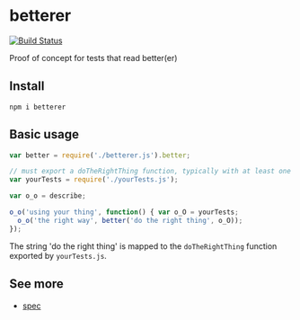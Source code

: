 # betterer

[![Build Status](https://travis-ci.org/javiercejudo/betterer.svg)](https://travis-ci.org/javiercejudo/betterer)

Proof of concept for tests that read better(er)

## Install

    npm i betterer

## Basic usage

```js
var better = require('./betterer.js').better;

// must export a doTheRightThing function, typically with at least one `it`
var yourTests = require('./yourTests.js');

var o_o = describe;

o_o('using your thing', function() { var o_O = yourTests;
  o_o('the right way', better('do the right thing', o_O));
});
```

The string 'do the right thing' is mapped to the `doTheRightThing`
function exported by `yourTests.js`.

## See more

- [spec](test/spec.js)
